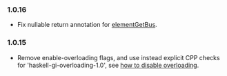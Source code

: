 ### 1.0.16

+ Fix nullable return annotation for [elementGetBus](https://hackage.haskell.org/package/gi-gst/docs/GI-Gst-Objects-Element.html#v:elementGetBus).

### 1.0.15

+ Remove enable-overloading flags, and use instead explicit CPP checks for 'haskell-gi-overloading-1.0', see [how to disable overloading](https://github.com/haskell-gi/haskell-gi/wiki/Overloading\#disabling-overloading).

